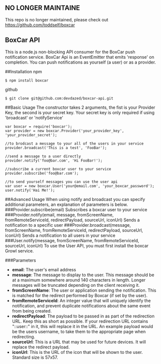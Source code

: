 ## NO LONGER MAINTAINE
This repo is no longer maintained, please check out https://github.com/toddself/boxcar

## BoxCar API
This is a node.js non-blocking API consumer for the BoxCar push notification service.  BoxCar Api is an EventEmitter that emits 'response' on completion.  You can push notifications as yourself (a user) or as a provider.

##Installation
npm

    $ npm install boxcar
  
github

    $ git clone git@github.com:devdazed/boxcar-api.git

##Basic Usage
The constructor takes 2 arguments, the fist is your Provider Key, the second is your secret key.  Your secret key is only required if using 'broadcast' or 'notifyService'

    var boxcar = require('boxcar');
    var provider = new boxcar.Provider('your_provider_key', 'your_provider_secret');

    //to brodcast a message to your all of the users in your service
    provider.broadcast('This is a test', 'FooBar');
    
    //send a message to a user directly
    provider.notify('foo@bar.com', 'Hi FooBar!');
    
    //subscribe a current boxcar user to your service
    provider.subscribe('foo@bar.com');
    
    //to send yourself messages you can use the user api
    var user = new boxcar.User('your@email.com', 'your_boxcar_password');
    user.notify('Hai Me!');
    
##Advanced Usage
When using notify and broadcast you can specify additional parameters, an explanation of parameters is below.
###Provider.subscribe(email)
Subscribes a boxcar user to your service
###Provider.notify(email, message, fromScreenName, fromRemoteServiceId, redirectPayload, sourceUrl, iconUrl)
Sends a notification to a specific user
###Provider.broadcast(message, fromScreenName, fromRemoteServiceId, redirectPayload, sourceUrl, iconUrl)
Sends a notification to all users in your service
###User.notify(message, fromScreenName, fromRemoteServiceId, sourceUrl, iconUrl)
To use the User API, you must first install the boxcar Growl service.

###Parameters
- **email**: The user's email address
- **message**: The message to display to the user. This message should be at a maximum somewhere around 140 characters in length. Longer messages will be truncated depending on the client receiving it.
- **fromScreenName**:  The user or application sending the notification. This is matched for the redirect performed by Boxcar (if set by the user).
- **fromRemoteServiceId**: An integer value that will uniquely identify the notification, and prevent duplicate notifications about the same event from being created.
- **redirectPayload**: The payload to be passed in as part of the redirection URL. Keep this as short as possible. If your redirection URL contains "::user::" in it, this will replace it in the URL. An example payload would be the users username, to take them to the appropriate page when redirecting.
- **sourceUrl**: This is a URL that may be used for future devices. It will replace the redirect payload.
- **iconUrl**: This is the URL of the icon that will be shown to the user. Standard size is 57x57.



